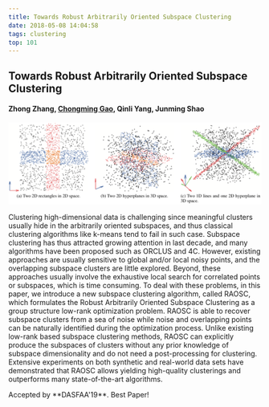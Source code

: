 ```yaml
---
title: Towards Robust Arbitrarily Oriented Subspace Clustering
date: 2018-05-08 14:04:58
tags: clustering
top: 101
---
```




## Towards Robust Arbitrarily Oriented Subspace Clustering

#### Zhong Zhang, **<u>Chongming Gao</u>**, Qinli Yang, Junming Shao 

![SC](SC-Zhang/SC.png)

<abstract>Clustering high-dimensional data is challenging since meaningful clusters usually hide in the arbitrarily oriented subspaces, and thus classical clustering algorithms like k-means tend to fail in such case. Subspace clustering has thus attracted growing attention in last decade, and many algorithms have been proposed such as ORCLUS and 4C. However, existing approaches are usually sensitive to global and/or local noisy points, and the overlapping subspace clusters are little explored. Beyond, these approaches usually involve the exhaustive local search for correlated points or subspaces, which is time consuming. To deal with these problems, in this paper, we introduce a new subspace clustering algorithm, called RAOSC, which formulates the Robust Arbitrarily Oriented Subspace Clustering as a group structure low-rank optimization problem. RAOSC is able to recover subspace clusters from a sea of noise while noise and overlapping points can be naturally identified during the optimization process. Unlike existing low-rank based subspace clustering methods, RAOSC can explicitly produce the subspaces of clusters without any prior knowledge of subspace dimensionality and do not need a post-processing for clustering. Extensive experiments on both synthetic and real-world data sets have demonstrated that RAOSC allows yielding high-quality clusterings and outperforms many state-of-the-art algorithms.  </abstract>

<div><inf>Accepted by **DASFAA'19**. <span class='research_desc'>Best Paper!</span></inf></div>